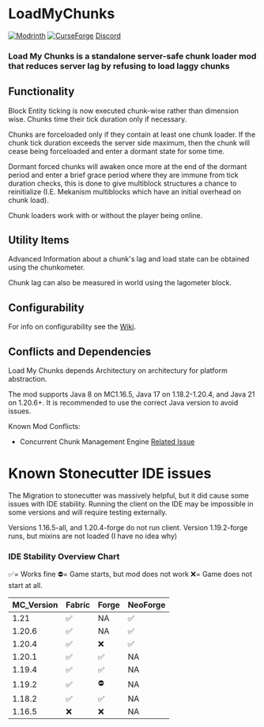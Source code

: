 # LoadMyChunks 

[![Modrinth](https://img.shields.io/modrinth/dt/load-my-chunks?colour=00AF5C&label=downloads&logo=modrinth)](https://modrinth.com/mod/load-my-chunks) [![CurseForge](https://cf.way2muchnoise.eu/full_1024152_downloads.svg)](https://curseforge.com/minecraft/mc-mods/load-my-chunks)
[Discord](https://discord.gg/sBRwWXmaXG)
### Load My Chunks is a standalone server-safe chunk loader mod that reduces server lag by refusing to load laggy chunks
 
## Functionality
Block Entity ticking is now executed chunk-wise rather than dimension wise. Chunks time their tick duration only if necessary.

Chunks are forceloaded only if they contain at least one chunk loader. If the chunk tick duration exceeds the server side maximum, then the chunk will cease being forceloaded and enter a dormant state for some time.

Dormant forced chunks will awaken once more at the end of the dormant period and enter a brief grace period where they are immune from tick duration checks, this is done to give multiblock structures a chance to reinitialize (I.E. Mekanism multiblocks which have an initial overhead on chunk load).

Chunk loaders work with or without the player being online.

## Utility Items
Advanced Information about a chunk's lag and load state can be obtained using the chunkometer.

Chunk lag can also be measured in world using the lagometer block.

## Configurability
For info on configurability see the [Wiki](https://github.com/Drathonix/LoadMyChunks/wiki).

## Conflicts and Dependencies
Load My Chunks depends Architectury on architectury for platform abstraction.

The mod supports Java 8 on MC1.16.5, Java 17 on 1.18.2-1.20.4, and Java 21 on 1.20.6+. It is recommended to use the correct Java version to avoid issues.

Known Mod Conflicts:
* Concurrent Chunk Management Engine [Related Issue](https://github.com/Drathonix/LoadMyChunks/issues/12)

# Known Stonecutter IDE issues

The Migration to stonecutter was massively helpful, but it did cause some issues with IDE stability. Running the client on the IDE may be impossible in some versions and will require testing externally.

Versions 1.16.5-all, and 1.20.4-forge do not run client.
Version 1.19.2-forge runs, but mixins are not loaded (I have no idea why)

### IDE Stability Overview Chart
✅= Works fine
⛔= Game starts, but mod does not work
❌= Game does not start at all.

| MC_Version | Fabric | Forge | NeoForge |
|------------|--------|-------|----------|
| 1.21       | ✅      | NA    | ✅        |
| 1.20.6     | ✅      | NA    | ✅        |
| 1.20.4     | ✅      | ❌     | ✅        |
| 1.20.1     | ✅      | ✅     | NA       |
| 1.19.4     | ✅      | ✅     | NA       |
| 1.19.2     | ✅      | ⛔     | NA       |
| 1.18.2     | ✅      | ✅     | NA       |
| 1.16.5     | ❌      | ❌     | NA       |
